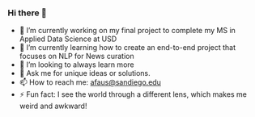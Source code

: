 ### Hi there 👋

<!--
**fausa/fausa** is a ✨ _special_ ✨ repository because its `README.md` (this file) appears on your GitHub profile.

Here are some ideas to get you started:
-->
- 🔭 I’m currently working on my final project to complete my MS in Applied Data Science at USD
- 🌱 I’m currently learning how to create an end-to-end project that focuses on NLP for News curation
- 🤔 I’m looking to always learn more
- 💬 Ask me for unique ideas or solutions. 
- 📫 How to reach me: afaus@sandiego.edu
- ⚡ Fun fact: I see the world through a different lens, which makes me weird and awkward!

